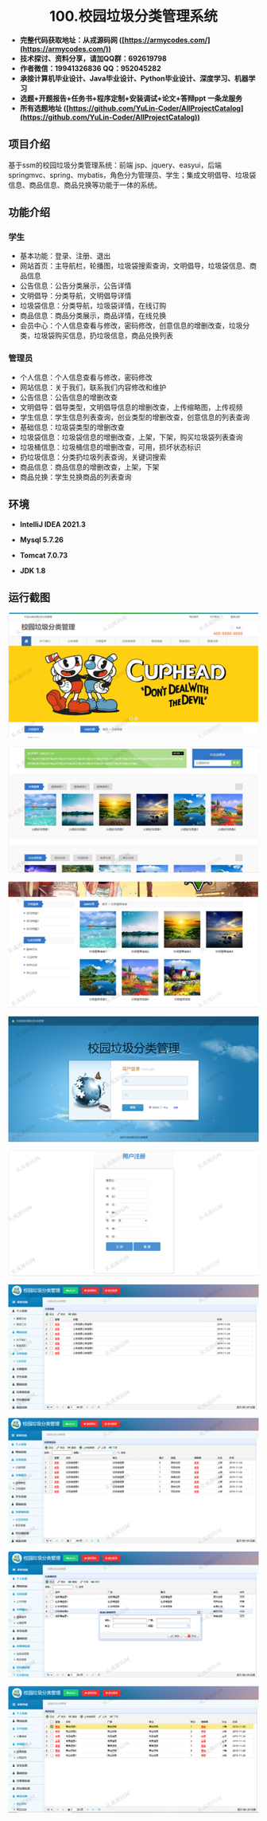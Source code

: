 <p><h1 align="center">100.校园垃圾分类管理系统</h1></p>

- <b>完整代码获取地址：从戎源码网 ([https://armycodes.com/](https://armycodes.com/))</b>
- <b>技术探讨、资料分享，请加QQ群：692619798</b> 
- <b>作者微信：19941326836  QQ：952045282</b> 
- <b>承接计算机毕业设计、Java毕业设计、Python毕业设计、深度学习、机器学习</b>
- <b>选题+开题报告+任务书+程序定制+安装调试+论文+答辩ppt 一条龙服务</b>
- <b>所有选题地址 ([https://github.com/YuLin-Coder/AllProjectCatalog](https://github.com/YuLin-Coder/AllProjectCatalog)) </b>

## 项目介绍
基于ssm的校园垃圾分类管理系统：前端 jsp、jquery、easyui，后端 springmvc、spring、mybatis，角色分为管理员、学生；集成文明倡导、垃圾袋信息、商品信息、商品兑换等功能于一体的系统。

## 功能介绍

### 学生

- 基本功能：登录、注册、退出
- 网站首页：主导航栏，轮播图，垃圾袋搜索查询，文明倡导，垃圾袋信息、商品信息
- 公告信息：公告分类展示，公告详情
- 文明倡导：分类导航，文明倡导详情
- 垃圾袋信息：分类导航，垃圾袋详情，在线订购
- 商品信息：商品分类展示，商品详情，在线兑换
- 会员中心：个人信息查看与修改，密码修改，创意信息的增删改查，垃圾分类，垃圾袋购买信息，扔垃圾信息，商品兑换列表

### 管理员

- 个人信息：个人信息查看与修改，密码修改
- 网站信息：关于我们，联系我们内容修改和维护
- 公告信息：公告信息的增删改查
- 文明倡导：倡导类型，文明倡导信息的增删改查，上传缩略图，上传视频
- 学生信息：学生信息列表查询，创业类型的增删改查，创意信息的列表查询
- 基础信息：垃圾袋类型的增删改查
- 垃圾袋信息：垃圾袋信息的增删改查，上架，下架，购买垃圾袋列表查询
- 垃圾桶信息：垃圾桶信息的增删改查，可用，损坏状态标识
- 扔垃圾信息：分类扔垃圾列表查询，关键词搜索
- 商品信息：商品信息的增删改查，上架，下架
- 商品兑换：学生兑换商品的列表查询

## 环境

- <b>IntelliJ IDEA 2021.3</b>

- <b>Mysql 5.7.26</b>

- <b>Tomcat 7.0.73</b>

- <b>JDK 1.8</b>


## 运行截图
![](screenshot/1.png)

![](screenshot/2.png)

![](screenshot/3.png)

![](screenshot/4.png)

![](screenshot/5.png)

![](screenshot/6.png)

![](screenshot/7.png)

![](screenshot/8.png)

![](screenshot/9.png)
